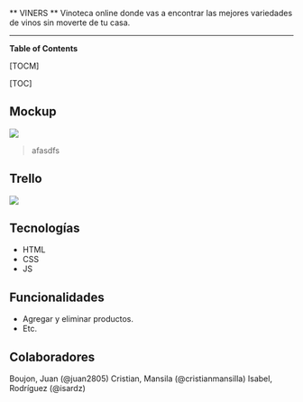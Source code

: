 ** VINERS **
Vinoteca online donde vas a encontrar las mejores variedades de vinos sin moverte de tu casa.

------------

**Table of Contents**

[TOCM]

[TOC]

## Mockup
![](https://media.ambito.com/p/82e68ee7ebdceda46a90f9d8786c59d4/adjuntos/239/imagenes/040/370/0040370819/730x0/smart/messi-copa-matejpg.jpg)
> afasdfs

## Trello
![](https://elintransigente.com/wp-content/uploads/2022/12/Messi-Argentina-3.jpg)

## Tecnologías
- HTML
- CSS
- JS

## Funcionalidades

- Agregar y eliminar productos.
- Etc.

## Colaboradores
Boujon, Juan (@juan2805)
Cristian, Mansila (@cristianmansilla)
Isabel, Rodríguez (@isardz)

